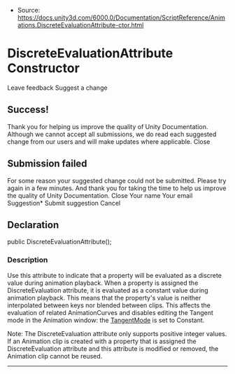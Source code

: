 * Source: https://docs.unity3d.com/6000.0/Documentation/ScriptReference/Animations.DiscreteEvaluationAttribute-ctor.html

# DiscreteEvaluationAttribute Constructor
Leave feedback
Suggest a change
## Success!
Thank you for helping us improve the quality of Unity Documentation. Although we cannot accept all submissions, we do read each suggested change from our users and will make updates where applicable.
Close
## Submission failed
For some reason your suggested change could not be submitted. Please <a>try again</a> in a few minutes. And thank you for taking the time to help us improve the quality of Unity Documentation.
Close
Your name Your email Suggestion* Submit suggestion
Cancel
## Declaration
public DiscreteEvaluationAttribute(); 
### Description
Use this attribute to indicate that a property will be evaluated as a discrete value during animation playback.
When a property is assigned the DiscreteEvaluation attribute, it is evaluated as a constant value during animation playback. This means that the property's value is neither interpolated between keys nor blended between clips. This affects the evaluation of related AnimationCurves and disables editing the Tangent mode in the Animation window: the [TangentMode](https://docs.unity3d.com/6000.0/Documentation/ScriptReference/AnimationUtility.TangentMode.html) is set to Constant.  
  
Note: The DiscreteEvaluation attribute only supports positive integer values. If an Animation clip is created with a property that is assigned the DiscreteEvaluation attribute and this attribute is modified or removed, the Animation clip cannot be reused.
* * *
